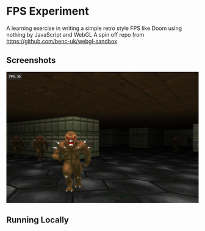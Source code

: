 # FPS Experiment

A learning exercise in writing a simple retro style FPS like Doom using nothing by JavaScript and WebGL
A spin off repo from https://github.com/benc-uk/webgl-sandbox

## Screenshots

![screenshot](etc/Screenshot%202022-09-11%20140457.png)

## Running Locally
